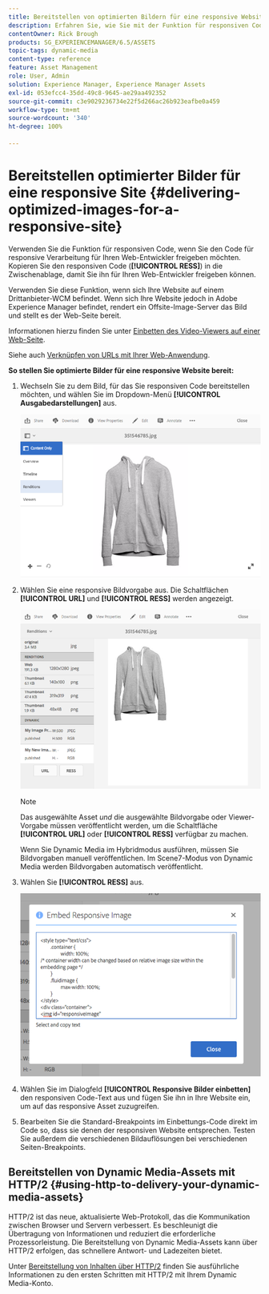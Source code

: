 ```yaml
---
title: Bereitstellen von optimierten Bildern für eine responsive Website
description: Erfahren Sie, wie Sie mit der Funktion für responsiven Code optimierte Bilder bereitstellen.
contentOwner: Rick Brough
products: SG_EXPERIENCEMANAGER/6.5/ASSETS
topic-tags: dynamic-media
content-type: reference
feature: Asset Management
role: User, Admin
solution: Experience Manager, Experience Manager Assets
exl-id: 053efcc4-35dd-49c8-9645-ae29aa492352
source-git-commit: c3e9029236734e22f5d266ac26b923eafbe0a459
workflow-type: tm+mt
source-wordcount: '340'
ht-degree: 100%

---
```


# Bereitstellen optimierter Bilder für eine responsive Site {#delivering-optimized-images-for-a-responsive-site}

Verwenden Sie die Funktion für responsiven Code, wenn Sie den Code für responsive Verarbeitung für Ihren Web-Entwickler freigeben möchten. Kopieren Sie den responsiven Code (**[!UICONTROL RESS]**) in die Zwischenablage, damit Sie ihn für Ihren Web-Entwickler freigeben können.

Verwenden Sie diese Funktion, wenn sich Ihre Website auf einem Drittanbieter-WCM befindet. Wenn sich Ihre Website jedoch in Adobe Experience Manager befindet, rendert ein Offsite-Image-Server das Bild und stellt es der Web-Seite bereit.

Informationen hierzu finden Sie unter [Einbetten des Video-Viewers auf einer Web-Seite](embed-code.md).

Siehe auch [Verknüpfen von URLs mit Ihrer Web-Anwendung](linking-urls-to-yourwebapplication.md).

**So stellen Sie optimierte Bilder für eine responsive Website bereit:**

1. Wechseln Sie zu dem Bild, für das Sie responsiven Code bereitstellen möchten, und wählen Sie im Dropdown-Menü **[!UICONTROL Ausgabedarstellungen]** aus.

   ![chlimage_1-408](assets/chlimage_1-408.png)

1. Wählen Sie eine responsive Bildvorgabe aus. Die Schaltflächen **[!UICONTROL URL]** und **[!UICONTROL RESS]** werden angezeigt.

   ![chlimage_1-409](assets/chlimage_1-208.png)

   >[!NOTE]
   >
   >Das ausgewählte Asset *und* die ausgewählte Bildvorgabe oder Viewer-Vorgabe müssen veröffentlicht werden, um die Schaltfläche **[!UICONTROL URL]** oder **[!UICONTROL RESS]** verfügbar zu machen.
   >
   >Wenn Sie Dynamic Media im Hybridmodus ausführen, müssen Sie Bildvorgaben manuell veröffentlichen. Im Scene7-Modus von Dynamic Media werden Bildvorgaben automatisch veröffentlicht.

1. Wählen Sie **[!UICONTROL RESS]** aus.

   ![chlimage_1-410](assets/chlimage_1-410.png)

1. Wählen Sie im Dialogfeld **[!UICONTROL Responsive Bilder einbetten]** den responsiven Code-Text aus und fügen Sie ihn in Ihre Website ein, um auf das responsive Asset zuzugreifen.
1. Bearbeiten Sie die Standard-Breakpoints im Einbettungs-Code direkt im Code so, dass sie denen der responsiven Website entsprechen. Testen Sie außerdem die verschiedenen Bildauflösungen bei verschiedenen Seiten-Breakpoints.

## Bereitstellen von Dynamic Media-Assets mit HTTP/2 {#using-http-to-delivery-your-dynamic-media-assets}

HTTP/2 ist das neue, aktualisierte Web-Protokoll, das die Kommunikation zwischen Browser und Servern verbessert. Es beschleunigt die Übertragung von Informationen und reduziert die erforderliche Prozessorleistung. Die Bereitstellung von Dynamic Media-Assets kann über HTTP/2 erfolgen, das schnellere Antwort- und Ladezeiten bietet.

Unter [Bereitstellung von Inhalten über HTTP/2](http2.md) finden Sie ausführliche Informationen zu den ersten Schritten mit HTTP/2 mit Ihrem Dynamic Media-Konto.
